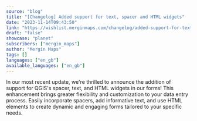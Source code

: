 ```yaml
---
source: "blog"
title: "[Changelog] Added support for text, spacer and HTML widgets"
date: "2023-11-14T09:43:50"
link: "https://wishlist.merginmaps.com/changelog/added-support-for-text-spacer-and-html-widgets?utm_source=qgis"
draft: "false"
showcase: "planet"
subscribers: ["mergin_maps"]
author: "Mergin Maps"
tags: []
languages: ["en_gb"]
available_languages: ["en_gb"]
---
```


<p>In our most recent update, we're thrilled to announce the addition of support for QGIS's spacer, text, and HTML widgets in our forms! This enhancement brings greater flexibility and customization to your data entry process. Easily incorporate spacers, add informative text, and use HTML elements to create dynamic and engaging forms tailored to your specific needs. </p><p></p><p></p>
